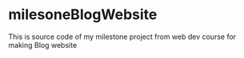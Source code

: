 # milesoneBlogWebsite
This is source code of my milestone project from web dev course for making Blog website
